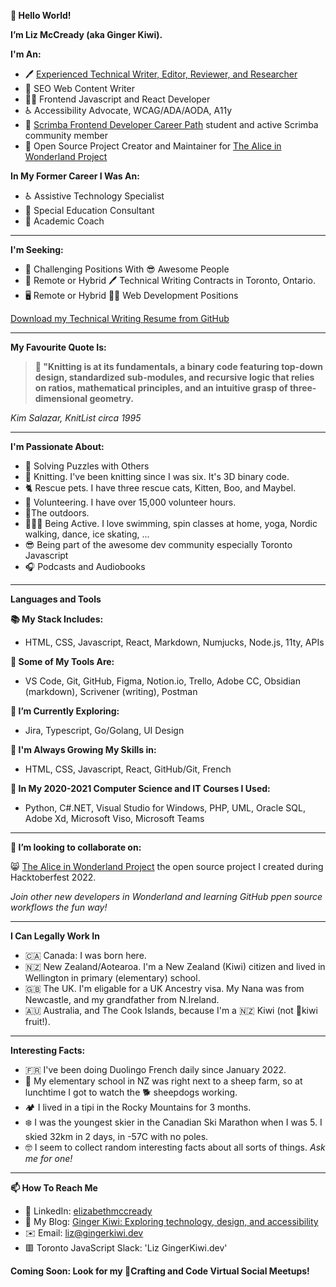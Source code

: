 **👋 Hello World!**

**I’m Liz McCready (aka Ginger Kiwi).**

**I'm An:**
- 🖊️ [Experienced Technical Writer, Editor, Reviewer, and Researcher](https://github.com/GingerKiwi/resume-and-certificatations/blob/main/ElizabethMcCready-TechnicalWriter-Resume-WebVersion.pdf)
- 🔎 SEO Web Content Writer 
- 👩‍💻 Frontend Javascript and React Developer 
- ♿ Accessibility Advocate, WCAG/ADA/AODA, A11y
- 🚀 [Scrimba Frontend Developer Career Path](https://scrimba.com/learn/frontend) student and active Scrimba community member
- 📂 Open Source Project Creator and Maintainer for [The Alice in Wonderland Project](https://github.com/GingerKiwi/alice-game)

**In My Former Career I Was An:**
- ♿ Assistive Technology Specialist 
- 🏫 Special Education Consultant 
- 🍎 Academic Coach

---

**I'm Seeking:**
- 🤔 Challenging Positions With 😎 Awesome People
- 💼 Remote or Hybrid 🖊️ Technical Writing Contracts in Toronto, Ontario. 
- 🖥️ Remote or Hybrid 👩‍💻 Web Development Positions

[Download my Technical Writing Resume from GitHub](https://github.com/GingerKiwi/resume-and-certificatations/blob/main/ElizabethMcCready-TechnicalWriter-Resume-WebVersion.pdf)

---

**My Favourite Quote Is:**

>**🧶 "Knitting is at its fundamentals, a binary code featuring top-down design, standardized sub-modules, and recursive logic that relies on ratios, mathematical principles, and an intuitive grasp of three-dimensional geometry.**
> 

*Kim Salazar, KnitList circa 1995*

---

**I'm Passionate About:**
- 🧩 Solving Puzzles with Others 
- 🧶 Knitting. I've been knitting since I was six. It's 3D binary code.
- 🐈 Rescue pets. I have three rescue cats, Kitten, Boo, and Maybel.
- 🫶 Volunteering. I have over 15,000 volunteer hours.
- 🌲The outdoors. 
- 🏊🏻‍♀️ Being Active. I love swimming, spin classes at home, yoga, Nordic walking, dance, ice skating, ...
- 😎 Being part of the awesome dev community especially Toronto Javascript
- 🎧 Podcasts and Audiobooks

---

**Languages and Tools**

**📚 My Stack Includes:** 

- HTML, CSS, Javascript, React, Markdown, Numjucks, Node.js, 11ty, APIs

**🧰 Some of My Tools Are:** 

- VS Code, Git, GitHub, Figma, Notion.io, Trello, Adobe CC, Obsidian (markdown), Scrivener (writing), Postman

**🧭 I’m Currently Exploring:** 

- Jira, Typescript, Go/Golang, UI Design

**🌱 I'm Always Growing My Skills in:** 
- HTML, CSS, Javascript, React, GitHub/Git, French

**🐍 In My 2020-2021 Computer Science and IT Courses I Used:** 
- Python, C#.NET, Visual Studio for Windows, PHP, UML, Oracle SQL, Adobe Xd, Microsoft Viso, Microsoft Teams

---

**💞️ I’m looking to collaborate on:**

😸 [The Alice in Wonderland Project](https://github.com/GingerKiwi/alice-game) the open source project I created during Hacktoberfest 2022. 

*Join other new developers in Wonderland and learning GitHub ppen source workflows the fun way!*

---

**I Can Legally Work In**

- 🇨🇦 Canada: I was born here.
- 🇳🇿 New Zealand/Aotearoa. I'm a New Zealand (Kiwi) citizen and lived in Wellington in primary (elementary) school.
- 🇬🇧 The UK. I'm eligable for a UK Ancestry visa. My Nana was from Newcastle, and my grandfather from N.Ireland.
- 🇦🇺 Australia, and The Cook Islands, because I'm a 🇳🇿 Kiwi (not 🥝kiwi fruit!).
---

**Interesting Facts:**

- 🇫🇷 I've been doing Duolingo French daily since January 2022.
- 🐑 My elementary school in NZ was right next to a sheep farm, so at lunchtime I got to watch the 🐕 sheepdogs working. 
- 🏕️ I lived in a tipi in the Rocky Mountains for 3 months.
- ❄️ I was the youngest skier in the Canadian Ski Marathon when I was 5. I skied 32km in 2 days, in -57C with no poles.
- 🤓 I seem to collect random interesting facts about all sorts of things. *Ask me for one!*

---

**📫 How To Reach Me**
- 💼 LinkedIn: [elizabethmccready](https://www.linkedin.com/in/elizabethmccready/)
- 📰 My Blog: [Ginger Kiwi: Exploring technology, design, and accessibility](https://gingerkiwi.blog)
- ✉️ Email: <a href="mailto:liz@gingerkiwi.dev">liz@gingerkiwi.dev</a>
- 🟥 Toronto JavaScript Slack: 'Liz GingerKiwi.dev'

**Coming Soon: Look for my 🧶Crafting and Code Virtual Social Meetups!**

<!---
GingerKiwi/GingerKiwi is a ✨ special ✨ repository because its `README.md` (this file) appears on your GitHub profile.
You can click the Preview link to take a look at your changes.
--->
